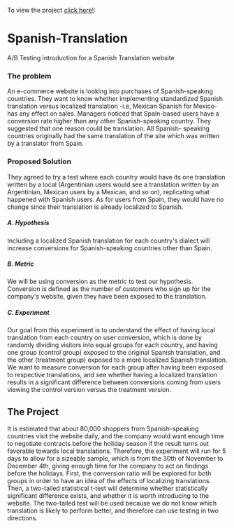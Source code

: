 To view the project [click here!](https://github.com/Alsukhon/Spanish-Translation/blob/master/AB%20testing%20-%20Spanish%20translation.ipynb):

# Spanish-Translation
A/B Testing introduction for a Spanish Translation website

### The problem
An e-commerce website is looking into purchases of Spanish-speaking countries. They want to know whether implementing standardized Spanish translation versus localized translation -i.e, Mexican Spanish for Mexico- has any effect on sales.
Managers noticed that Spain-based users have a conversion rate higher than any other Spanish-speaking country. They suggested that one reason could be translation. All Spanish- speaking countries originally had the same translation of the site which was written by a translator from Spain.

### Proposed Solution
They agreed to try a test where each country would have its one translation written by a local (Argentinian users would see a translation written by an Argentinian, Mexican users by a Mexican, and so on), replicating what happened with Spanish users. As for users from Spain, they would have no change since their translation is already localized to Spanish.

##### A. Hypothesis
Including a localized Spanish translation for each country's dialect will increase conversions for Spanish-speaking countries other than Spain.

##### B. Metric
We will be using conversion as the metric to test our hypothesis. Conversion is defined as the number of customers who sign up for the company's website, given they have been exposed to the translation.

##### C. Experiment
Our goal from this experiment is to understand the effect of having local translation from each country on user conversion, which is done by randomly dividing visitors into equal groups for each country, and having one group (control group) exposed to the original Spanish translation, and the other (treatment group) exposed to a more localized Spanish translation. We want to measure conversion for each group after having been exposed to respective translations, and see whether having a localized translation results in a significant difference between conversions coming from users viewing the control version versus the treatment version.


## The Project

It is estimated that about 80,000 shoppers from Spanish-speaking countries visit the website daily, and the company would want enough time to negotiate contracts before the holiday season if the result turns out favorable towards local translations. Therefore, the experiment will run for 5 days to allow for a sizeable sample, which is from the 30th of November to December 4th, giving enough time for the company to act on findings before the holidays.
First, the conversion ratio will be explored for both groups in order to have an idea of the effects of localizing translations. Then, a two-tailed statistical t-test will determine whether statistically significant difference exists, and whether it is worth introducing to the website. The two-tailed test will be used because we do not know which translation is likely to perform better, and therefore can use testing in two directions.


